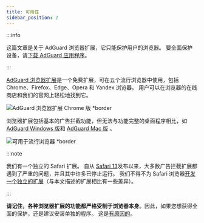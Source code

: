 ```yaml
---
title: 可用性
sidebar_position: 2
---
```


:::info

这篇文章是关于 AdGuard 浏览器扩展，它只能保护用户的浏览器。 要全面保护设备，请[下载 AdGuard 应用程序](https://agrd.io/download-kb-adblock)。

:::

[AdGuard 浏览器扩展](https://adguard.com/adguard-browser-extension/overview.html)是一个免费扩展，可在五个流行浏览器中使用，包括 Chrome、Firefox、Edge、Opera 和 Yandex 浏览器。 用户可以在浏览器的在线商店和我们的官网上轻松地找到它。

![AdGuard 浏览器扩展 Chrome 版 \*border](https://cdn.adtidy.org/content/Kb/ad_blocker/browser_extension/ad_blocker_browser_extension_overview.png)

浏览器扩展包括基本的广告拦截功能，但无法与功能完整的桌面程序相比，如 [AdGuard Windows 版](/adguard-for-windows/features/home-screen)和 [AdGuard Mac 版](/adguard-for-mac/features/main) 。

![可用于流行浏览器 \*border](https://cdn.adtidy.org/content/Kb/ad_blocker/browser_extension/ad_blocker_browser_extension_availability.png)

:::note

我们有一个独立的 Safari 扩展。 自从 [Safari 13](https://adguard.com/en/blog/adguard-safari-1-5.html)发布以来，大多数广告拦截扩展都遇到了严重的问题，并且其中许多已停止运行。 我们不得不为 Safari 浏览器[开发一个独立的扩展](/adguard-for-safari/features/general)（与本文描述的扩展相比有一些差异）。

:::

**请记住，各种浏览器扩展的功能都严格受制于浏览器本身**。因此，如果您想获得全面的保护，还是建议安装单独的程序。 这是[有原因的](adguard-browser-extension/comparison-standalone)。
